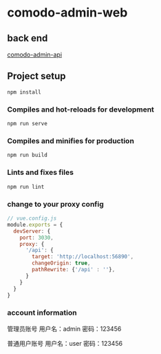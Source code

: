 # comodo-admin-web

## back end
[comodo-admin-api](https://github.com/xtthaop/comodo-admin-api.git)

## Project setup
```
npm install
```

### Compiles and hot-reloads for development
```
npm run serve
```

### Compiles and minifies for production
```
npm run build
```

### Lints and fixes files
```
npm run lint
```

### change to your proxy config
```js
// vue.config.js
module.exports = {
  devServer: {
    port: 3030,
    proxy: {
      '/api': {
        target: 'http://localhost:56890',
        changeOrigin: true,
        pathRewrite: {'/api' : ''},
      }
    }
  }
}
```

### account information
管理员账号
用户名：admin
密码：123456

普通用户账号
用户名：user
密码：123456
